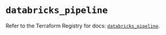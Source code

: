 # `databricks_pipeline`

Refer to the Terraform Registry for docs: [`databricks_pipeline`](https://registry.terraform.io/providers/databricks/databricks/1.58.0/docs/resources/pipeline).
